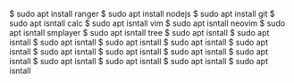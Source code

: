 $ sudo apt install ranger
$ sudo apt install nodejs
$ sudo apt install git
$ sudo apt isntall calc
$ sudo apt isntall vim
$ sudo apt isntall neovim
$ sudo apt isntall smplayer
$ sudo apt isntall tree
$ sudo apt isntall 
$ sudo apt isntall 
$ sudo apt isntall 
$ sudo apt isntall 
$ sudo apt isntall 
$ sudo apt isntall 
$ sudo apt isntall 
$ sudo apt isntall 
$ sudo apt isntall 
$ sudo apt isntall 
$ sudo apt isntall 
$ sudo apt isntall 
$ sudo apt isntall 
$ sudo apt isntall 
